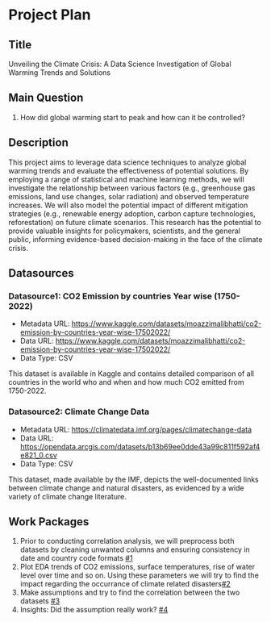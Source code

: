 # Project Plan

## Title
<!-- Give your project a short title. -->
Unveiling the Climate Crisis: A Data Science Investigation of Global Warming Trends and Solutions

## Main Question

<!-- Think about one main question you want to answer based on the data. -->
1. How did global warming start to peak and how can it be controlled?

## Description

<!-- Describe your data science project in max. 200 words. Consider writing about why and how you attempt it. -->
This project aims to leverage data science techniques to analyze global warming trends and evaluate the effectiveness of potential solutions. By employing a range of statistical and machine learning methods, we will investigate the relationship between various factors (e.g., greenhouse gas emissions, land use changes, solar radiation) and observed temperature increases. We will also model the potential impact of different mitigation strategies (e.g., renewable energy adoption, carbon capture technologies, reforestation) on future climate scenarios. This research has the potential to provide valuable insights for policymakers, scientists, and the general public, informing evidence-based decision-making in the face of the climate crisis.
## Datasources

<!-- Describe each datasources you plan to use in a section. Use the prefic "DatasourceX" where X is the id of the datasource. -->

### Datasource1: CO2 Emission by countries Year wise (1750-2022)
* Metadata URL: https://www.kaggle.com/datasets/moazzimalibhatti/co2-emission-by-countries-year-wise-17502022/
* Data URL: https://www.kaggle.com/datasets/moazzimalibhatti/co2-emission-by-countries-year-wise-17502022/
* Data Type: CSV

This dataset is available in Kaggle and contains detailed comparison of all countries in the world who and when and how much CO2 emitted from 1750-2022.

### Datasource2: Climate Change Data
* Metadata URL:  https://climatedata.imf.org/pages/climatechange-data
* Data URL: https://opendata.arcgis.com/datasets/b13b69ee0dde43a99c811f592af4e821_0.csv
* Data Type: CSV 

This dataset, made available by the IMF, depicts the well-documented links between climate change and natural disasters, as evidenced by a wide variety of climate change literature.

## Work Packages

<!-- List of work packages ordered sequentially, each pointing to an issue with more details. -->

1. Prior to conducting correlation analysis, we will preprocess both datasets by cleaning unwanted columns and ensuring consistency in date and country code formats [#1][i1]
2. Plot EDA trends of CO2 emissions, surface temperatures, rise of water level over time and so on. Using these parameters we will try to find the impact regarding the occurrance of climate related disasters[#2][i2]
3. Make assumptions and try to find the correlation between the two datasets [#3][i3]
4. Insights: Did the assumption really work? [#4][i4]

[i1]: https://github.com/poshraj24/Data_Science-MADE/issues/1
[i2]: https://github.com/poshraj24/Data_Science-MADE/issues/2
[i3]: https://github.com/poshraj24/Data_Science-MADE/issues/3
[i4]: https://github.com/poshraj24/Data_Science-MADE/issues/4
